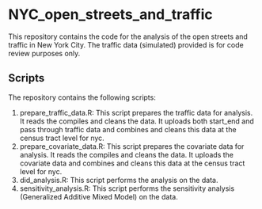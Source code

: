 # NYC_open_streets_and_traffic

This repository contains the code for the analysis of the open streets and traffic in New York City. The traffic data (simulated) provided is for code review purposes only. 

## Scripts

The repository contains the following scripts:
1) prepare_traffic_data.R: This script prepares the traffic data for analysis. It reads the compiles and cleans the data. It uploads both start_end and pass through traffic data and combines and cleans this data at the census tract level for nyc.
2) prepare_covariate_data.R: This script prepares the covariate data for analysis. It reads the compiles and cleans the data. It uploads the covariate data and combines and cleans this data at the census tract level for nyc. 
2) did_analysis.R: This script performs the analysis on the data. 
3) sensitivity_analysis.R: This script performs the sensitivity analysis (Generalized Additive Mixed Model) on the data.


